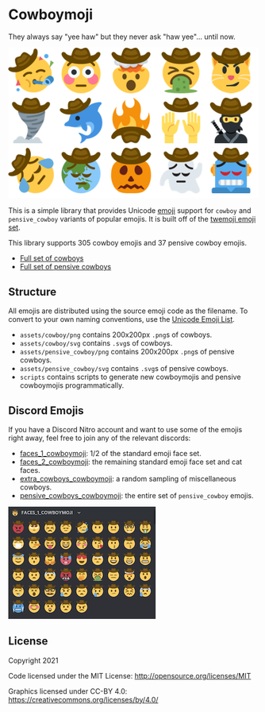 # Cowboymoji
They always say "yee haw" but they never ask "haw yee"... until now.

![sample](examples/sample.png "sample")

This is a simple library that provides Unicode [emoji](https://en.wikipedia.org/wiki/Emoji) support for `cowboy` and `pensive_cowboy` variants of popular emojis. It is built off of the [twemoji emoji set](https://github.com/twitter/twemoji).

This library supports 305 cowboy emojis and 37 pensive cowboy emojis.

- [Full set of cowboys](examples/cowboy_full_set.png)
- [Full set of pensive cowboys](examples/pensive_cowboy_full_set.png)

## Structure

All emojis are distributed using the source emoji code as the filename. To convert to your own naming conventions, use the [Unicode Emoji List](https://unicode.org/emoji/charts/full-emoji-list.html).

- `assets/cowboy/png` contains 200x200px `.png`s of cowboys.
- `assets/cowboy/svg` contains `.svg`s of cowboys.
- `assets/pensive_cowboy/png` contains 200x200px `.png`s of pensive cowboys.
- `assets/pensive_cowboy/svg` contains `.svg`s of pensive cowboys.
- `scripts` contains scripts to generate new cowboymojis and pensive cowboymojis programmatically.

## Discord Emojis

If you have a Discord Nitro account and want to use some of the emojis right away, feel free to join any of the relevant discords:

- [faces_1_cowboymoji](https://discord.gg/VaF49gaQ4v): 1/2 of the standard emoji face set.
- [faces_2_cowboymoji](https://discord.gg/dpEm6aBNjJ): the remaining standard emoji face set and cat faces.
- [extra_cowboys_cowboymoji](https://discord.gg/rwdt84je8G): a random sampling of miscellaneous cowboys.
- [pensive_cowboys_cowboymoji](https://discord.gg/uakUM7XzTd): the entire set of `pensive_cowboy` emojis.

![faces_1_cowboymoji_set](examples/faces_1_cowboymoji.png "faces_1_cowboymoji_set")

## License

Copyright 2021

Code licensed under the MIT License: <http://opensource.org/licenses/MIT>

Graphics licensed under CC-BY 4.0: <https://creativecommons.org/licenses/by/4.0/>
